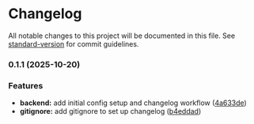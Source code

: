 # Changelog

All notable changes to this project will be documented in this file. See [standard-version](https://github.com/conventional-changelog/standard-version) for commit guidelines.

### 0.1.1 (2025-10-20)


### Features

* **backend:** add initial config setup and changelog workflow ([4a633de](https://github.com/Asuzaka/chat-app/commit/4a633de335bc64c8bd06df2630ec4a0781c58011))
* **gitignore:** add gitignore to set up changelog ([b4eddad](https://github.com/Asuzaka/chat-app/commit/b4eddade341c7146477b56c45798d95a89dd8129))
